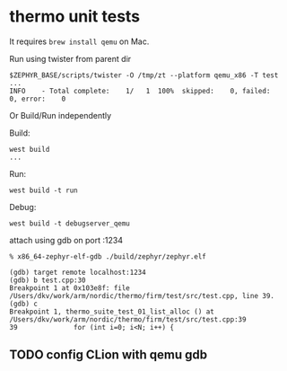 # thermo unit tests

It requires `brew install qemu` on Mac.

Run using twister from parent dir
```
$ZEPHYR_BASE/scripts/twister -O /tmp/zt --platform qemu_x86 -T test
...
INFO    - Total complete:    1/   1  100%  skipped:    0, failed:    0, error:    0
```

Or Build/Run independently

Build:
```
west build
...
```
Run:
```
west build -t run
```
Debug:
```
west build -t debugserver_qemu
```
attach using gdb on port :1234

```
% x86_64-zephyr-elf-gdb ./build/zephyr/zephyr.elf

(gdb) target remote localhost:1234
(gdb) b test.cpp:30
Breakpoint 1 at 0x103e8f: file /Users/dkv/work/arm/nordic/thermo/firm/test/src/test.cpp, line 39.
(gdb) c
Breakpoint 1, thermo_suite_test_01_list_alloc () at /Users/dkv/work/arm/nordic/thermo/firm/test/src/test.cpp:39
39				for (int i=0; i<N; i++) {
```

## TODO config CLion with qemu gdb
